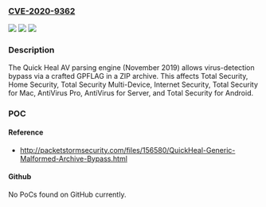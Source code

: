 ### [CVE-2020-9362](https://cve.mitre.org/cgi-bin/cvename.cgi?name=CVE-2020-9362)
![](https://img.shields.io/static/v1?label=Product&message=n%2Fa&color=blue)
![](https://img.shields.io/static/v1?label=Version&message=n%2Fa&color=blue)
![](https://img.shields.io/static/v1?label=Vulnerability&message=n%2Fa&color=brighgreen)

### Description

The Quick Heal AV parsing engine (November 2019) allows virus-detection bypass via a crafted GPFLAG in a ZIP archive. This affects Total Security, Home Security, Total Security Multi-Device, Internet Security, Total Security for Mac, AntiVirus Pro, AntiVirus for Server, and Total Security for Android.

### POC

#### Reference
- http://packetstormsecurity.com/files/156580/QuickHeal-Generic-Malformed-Archive-Bypass.html

#### Github
No PoCs found on GitHub currently.


